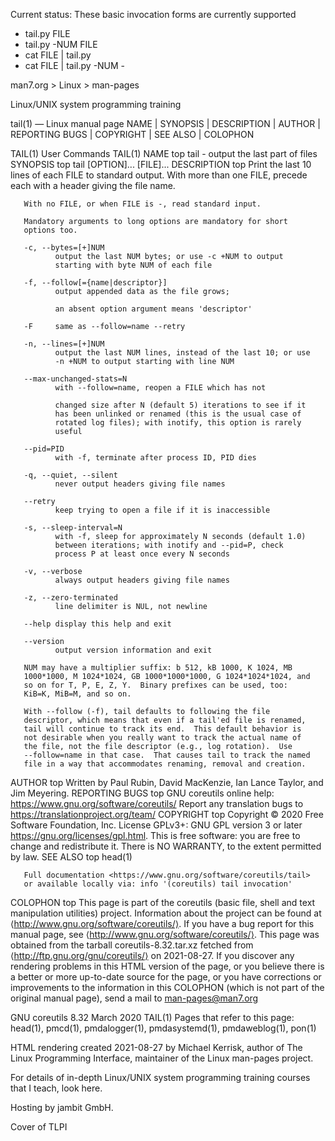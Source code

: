 
Current status:
These basic invocation forms are currently supported
 * tail.py FILE
 * tail.py -NUM FILE
 * cat FILE | tail.py
 * cat FILE | tail.py -NUM -




man7.org > Linux > man-pages

Linux/UNIX system programming training

tail(1) — Linux manual page
NAME | SYNOPSIS | DESCRIPTION | AUTHOR | REPORTING BUGS | COPYRIGHT | SEE ALSO | COLOPHON


 
TAIL(1)                       User Commands                      TAIL(1)
NAME         top
       tail - output the last part of files
SYNOPSIS         top
       tail [OPTION]... [FILE]...
DESCRIPTION         top
       Print the last 10 lines of each FILE to standard output.  With
       more than one FILE, precede each with a header giving the file
       name.

       With no FILE, or when FILE is -, read standard input.

       Mandatory arguments to long options are mandatory for short
       options too.

       -c, --bytes=[+]NUM
              output the last NUM bytes; or use -c +NUM to output
              starting with byte NUM of each file

       -f, --follow[={name|descriptor}]
              output appended data as the file grows;

              an absent option argument means 'descriptor'

       -F     same as --follow=name --retry

       -n, --lines=[+]NUM
              output the last NUM lines, instead of the last 10; or use
              -n +NUM to output starting with line NUM

       --max-unchanged-stats=N
              with --follow=name, reopen a FILE which has not

              changed size after N (default 5) iterations to see if it
              has been unlinked or renamed (this is the usual case of
              rotated log files); with inotify, this option is rarely
              useful

       --pid=PID
              with -f, terminate after process ID, PID dies

       -q, --quiet, --silent
              never output headers giving file names

       --retry
              keep trying to open a file if it is inaccessible

       -s, --sleep-interval=N
              with -f, sleep for approximately N seconds (default 1.0)
              between iterations; with inotify and --pid=P, check
              process P at least once every N seconds

       -v, --verbose
              always output headers giving file names

       -z, --zero-terminated
              line delimiter is NUL, not newline

       --help display this help and exit

       --version
              output version information and exit

       NUM may have a multiplier suffix: b 512, kB 1000, K 1024, MB
       1000*1000, M 1024*1024, GB 1000*1000*1000, G 1024*1024*1024, and
       so on for T, P, E, Z, Y.  Binary prefixes can be used, too:
       KiB=K, MiB=M, and so on.

       With --follow (-f), tail defaults to following the file
       descriptor, which means that even if a tail'ed file is renamed,
       tail will continue to track its end.  This default behavior is
       not desirable when you really want to track the actual name of
       the file, not the file descriptor (e.g., log rotation).  Use
       --follow=name in that case.  That causes tail to track the named
       file in a way that accommodates renaming, removal and creation.
AUTHOR         top
       Written by Paul Rubin, David MacKenzie, Ian Lance Taylor, and Jim
       Meyering.
REPORTING BUGS         top
       GNU coreutils online help:
       <https://www.gnu.org/software/coreutils/>
       Report any translation bugs to
       <https://translationproject.org/team/>
COPYRIGHT         top
       Copyright © 2020 Free Software Foundation, Inc.  License GPLv3+:
       GNU GPL version 3 or later <https://gnu.org/licenses/gpl.html>.
       This is free software: you are free to change and redistribute
       it.  There is NO WARRANTY, to the extent permitted by law.
SEE ALSO         top
       head(1)

       Full documentation <https://www.gnu.org/software/coreutils/tail>
       or available locally via: info '(coreutils) tail invocation'
COLOPHON         top
       This page is part of the coreutils (basic file, shell and text
       manipulation utilities) project.  Information about the project
       can be found at ⟨http://www.gnu.org/software/coreutils/⟩.  If you
       have a bug report for this manual page, see
       ⟨http://www.gnu.org/software/coreutils/⟩.  This page was obtained
       from the tarball coreutils-8.32.tar.xz fetched from
       ⟨http://ftp.gnu.org/gnu/coreutils/⟩ on 2021-08-27.  If you
       discover any rendering problems in this HTML version of the page,
       or you believe there is a better or more up-to-date source for
       the page, or you have corrections or improvements to the
       information in this COLOPHON (which is not part of the original
       manual page), send a mail to man-pages@man7.org

GNU coreutils 8.32             March 2020                        TAIL(1)
Pages that refer to this page: head(1),  pmcd(1),  pmdalogger(1),  pmdasystemd(1),  pmdaweblog(1),  pon(1)

HTML rendering created 2021-08-27 by Michael Kerrisk, author of The Linux Programming Interface, maintainer of the Linux man-pages project.

For details of in-depth Linux/UNIX system programming training courses that I teach, look here.

Hosting by jambit GmbH.

Cover of TLPI
